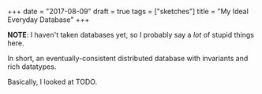 +++
date = "2017-08-09"
draft = true
tags = ["sketches"]
title = "My Ideal Everyday Database"
+++

**NOTE**: I haven't taken databases yet, so I probably say a *lot* of stupid things here.

In short, an eventually-consistent distributed database with invariants and rich datatypes.

Basically, I looked at TODO.
